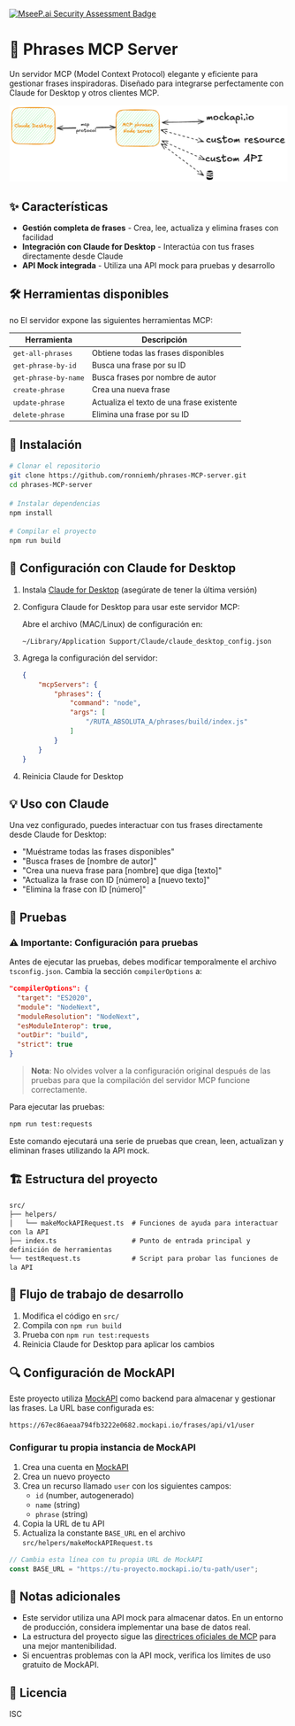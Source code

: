 [![MseeP.ai Security Assessment Badge](https://mseep.net/mseep-audited.png)](https://mseep.ai/app/ronniemh-phrases-mcp-server)

# 🤖 Phrases MCP Server

Un servidor MCP (Model Context Protocol) elegante y eficiente para gestionar frases inspiradoras. Diseñado para integrarse perfectamente con Claude for Desktop y otros clientes MCP.

<div align="center">
  <img src="https://github.com/ronniemh/phrases-MCP-server/raw/main/assets/diagram.png" alt="Diagrama de arquitectura" width="600">
</div>

## ✨ Características

- **Gestión completa de frases** - Crea, lee, actualiza y elimina frases con facilidad
- **Integración con Claude for Desktop** - Interactúa con tus frases directamente desde Claude
- **API Mock integrada** - Utiliza una API mock para pruebas y desarrollo

## 🛠️ Herramientas disponibles
no
El servidor expone las siguientes herramientas MCP:

| Herramienta | Descripción |
|-------------|-------------|
| `get-all-phrases` | Obtiene todas las frases disponibles |
| `get-phrase-by-id` | Busca una frase por su ID |
| `get-phrase-by-name` | Busca frases por nombre de autor |
| `create-phrase` | Crea una nueva frase |
| `update-phrase` | Actualiza el texto de una frase existente |
| `delete-phrase` | Elimina una frase por su ID |

## 🚀 Instalación

```bash
# Clonar el repositorio
git clone https://github.com/ronniemh/phrases-MCP-server.git
cd phrases-MCP-server

# Instalar dependencias
npm install

# Compilar el proyecto
npm run build
```

## 🔌 Configuración con Claude for Desktop

1. Instala [Claude for Desktop](https://claude.ai/download) (asegúrate de tener la última versión)

2. Configura Claude for Desktop para usar este servidor MCP:

   Abre el archivo (MAC/Linux) de configuración en:
   ```
   ~/Library/Application Support/Claude/claude_desktop_config.json
   ```

3. Agrega la configuración del servidor:

   ```json
   {
       "mcpServers": {
           "phrases": {
               "command": "node",
               "args": [
                   "/RUTA_ABSOLUTA_A/phrases/build/index.js"
               ]
           }
       }
   }
   ```

4. Reinicia Claude for Desktop

## 💡 Uso con Claude

Una vez configurado, puedes interactuar con tus frases directamente desde Claude for Desktop:

- "Muéstrame todas las frases disponibles"
- "Busca frases de [nombre de autor]"
- "Crea una nueva frase para [nombre] que diga [texto]"
- "Actualiza la frase con ID [número] a [nuevo texto]"
- "Elimina la frase con ID [número]"

## 🧪 Pruebas

### ⚠️ Importante: Configuración para pruebas

Antes de ejecutar las pruebas, debes modificar temporalmente el archivo `tsconfig.json`. Cambia la sección `compilerOptions` a:

```json
"compilerOptions": {
  "target": "ES2020",
  "module": "NodeNext",
  "moduleResolution": "NodeNext",
  "esModuleInterop": true,
  "outDir": "build",
  "strict": true
}
```

> **Nota**: No olvides volver a la configuración original después de las pruebas para que la compilación del servidor MCP funcione correctamente.

Para ejecutar las pruebas:

```bash
npm run test:requests
```

Este comando ejecutará una serie de pruebas que crean, leen, actualizan y eliminan frases utilizando la API mock.

## 🏗️ Estructura del proyecto

```
src/
├── helpers/
│   └── makeMockAPIRequest.ts  # Funciones de ayuda para interactuar con la API
├── index.ts                   # Punto de entrada principal y definición de herramientas
└── testRequest.ts             # Script para probar las funciones de la API
```

## 🔄 Flujo de trabajo de desarrollo

1. Modifica el código en `src/`
2. Compila con `npm run build`
3. Prueba con `npm run test:requests`
4. Reinicia Claude for Desktop para aplicar los cambios

## 🔍 Configuración de MockAPI

Este proyecto utiliza [MockAPI](https://mockapi.io/) como backend para almacenar y gestionar las frases. La URL base configurada es:

```
https://67ec86aeaa794fb3222e0682.mockapi.io/frases/api/v1/user
```

### Configurar tu propia instancia de MockAPI

1. Crea una cuenta en [MockAPI](https://mockapi.io/)
2. Crea un nuevo proyecto
3. Crea un recurso llamado `user` con los siguientes campos:
   - `id` (number, autogenerado)
   - `name` (string)
   - `phrase` (string)
4. Copia la URL de tu API
5. Actualiza la constante `BASE_URL` en el archivo `src/helpers/makeMockAPIRequest.ts`

```typescript
// Cambia esta línea con tu propia URL de MockAPI
const BASE_URL = "https://tu-proyecto.mockapi.io/tu-path/user";
```

## 📝 Notas adicionales

- Este servidor utiliza una API mock para almacenar datos. En un entorno de producción, considera implementar una base de datos real.
- La estructura del proyecto sigue las [directrices oficiales de MCP](https://modelcontextprotocol.io/) para una mejor mantenibilidad.
- Si encuentras problemas con la API mock, verifica los límites de uso gratuito de MockAPI.

## 📄 Licencia

ISC

